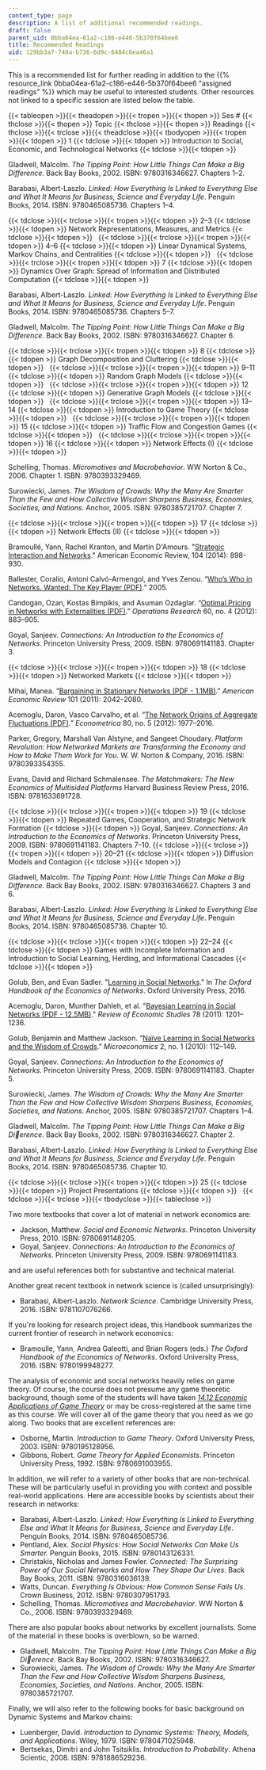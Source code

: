 ```yaml
---
content_type: page
description: A list of additional recommended readings.
draft: false
parent_uid: 0bba04ea-61a2-c186-e446-5b370f64bee6
title: Recommended Readings
uid: 129bb3a7-740a-b736-6d9c-6484c6ea46a1
---
```

This is a recommended list for further reading in addition to the {{% resource_link 0bba04ea-61a2-c186-e446-5b370f64bee6 "assigned readings" %}} which may be useful to interested students. Other resources not linked to a specific session are listed below the table.

{{< tableopen >}}{{< theadopen >}}{{< tropen >}}{{< thopen >}}
Ses #
{{< thclose >}}{{< thopen >}}
Topic
{{< thclose >}}{{< thopen >}}
Readings
{{< thclose >}}{{< trclose >}}{{< theadclose >}}{{< tbodyopen >}}{{< tropen >}}{{< tdopen >}}
1
{{< tdclose >}}{{< tdopen >}}
Introduction to Social, Economic, and Technological Networks
{{< tdclose >}}{{< tdopen >}}

Gladwell, Malcolm. _The Tipping Point: How Little Things Can Make a Big Difference_. Back Bay Books, 2002. ISBN: 9780316346627. Chapters 1–2.

Barabasi, Albert-Laszlo. _Linked: How Everything Is Linked to Everything Else and What It Means for Business, Science and Everyday Life_. Penguin Books, 2014. ISBN: 9780465085736. Chapters 1–4.

{{< tdclose >}}{{< trclose >}}{{< tropen >}}{{< tdopen >}}
2–3
{{< tdclose >}}{{< tdopen >}}
Network Representations, Measures, and Metrics
{{< tdclose >}}{{< tdopen >}}
 
{{< tdclose >}}{{< trclose >}}{{< tropen >}}{{< tdopen >}}
4–6
{{< tdclose >}}{{< tdopen >}}
Linear Dynamical Systems, Markov Chains, and Centralities
{{< tdclose >}}{{< tdopen >}}
 
{{< tdclose >}}{{< trclose >}}{{< tropen >}}{{< tdopen >}}
7
{{< tdclose >}}{{< tdopen >}}
Dynamics Over Graph: Spread of Information and Distributed Computation
{{< tdclose >}}{{< tdopen >}}

Barabasi, Albert-Laszlo. _Linked: How Everything Is Linked to Everything Else and What It Means for Business, Science and Everyday Life_. Penguin Books, 2014. ISBN: 9780465085736. Chapters 5–7.

Gladwell, Malcolm. _The Tipping Point: How Little Things Can Make a Big Difference_. Back Bay Books, 2002. ISBN: 9780316346627. Chapter 6.

{{< tdclose >}}{{< trclose >}}{{< tropen >}}{{< tdopen >}}
8
{{< tdclose >}}{{< tdopen >}}
Graph Decomposition and Cluttering
{{< tdclose >}}{{< tdopen >}}
 
{{< tdclose >}}{{< trclose >}}{{< tropen >}}{{< tdopen >}}
9–11
{{< tdclose >}}{{< tdopen >}}
Random Graph Models
{{< tdclose >}}{{< tdopen >}}
 
{{< tdclose >}}{{< trclose >}}{{< tropen >}}{{< tdopen >}}
12
{{< tdclose >}}{{< tdopen >}}
Generative Graph Models
{{< tdclose >}}{{< tdopen >}}
 
{{< tdclose >}}{{< trclose >}}{{< tropen >}}{{< tdopen >}}
13–14
{{< tdclose >}}{{< tdopen >}}
Introduction to Game Theory
{{< tdclose >}}{{< tdopen >}}
 
{{< tdclose >}}{{< trclose >}}{{< tropen >}}{{< tdopen >}}
15
{{< tdclose >}}{{< tdopen >}}
Traffic Flow and Congestion Games
{{< tdclose >}}{{< tdopen >}}
 
{{< tdclose >}}{{< trclose >}}{{< tropen >}}{{< tdopen >}}
16
{{< tdclose >}}{{< tdopen >}}
Network Effects (I)
{{< tdclose >}}{{< tdopen >}}

Schelling, Thomas. _Micromotives and Macrobehavior_. WW Norton & Co., 2006. Chapter 1. ISBN: 9780393329469.

Surowiecki, James. _The Wisdom of Crowds: Why the Many Are Smarter Than the Few and How Collective Wisdom Sharpens Business, Economies, Societies, and Nations_. Anchor, 2005. ISBN: 9780385721707. Chapter 7.

{{< tdclose >}}{{< trclose >}}{{< tropen >}}{{< tdopen >}}
17
{{< tdclose >}}{{< tdopen >}}
Network Effects (II)
{{< tdclose >}}{{< tdopen >}}

Bramoullé, Yann, Rachel Kranton, and Martin D'Amours. "[Strategic Interaction and Networks](https://www.aeaweb.org/articles?id=10.1257/aer.104.3.898)." American Economic Review, 104 (2014): 898-930.

Ballester, Coralio, Antoni Calvó-Armengol, and Yves Zenou. “[Who’s Who in Networks. Wanted: The Key Player (PDF)](https://onlinelibrary.wiley.com/doi/epdf/10.1111/j.1468-0262.2006.00709.x).” 2005.

Candogan, Ozan, Kostas Bimpikis, and Asuman Ozdaglar. “[Optimal Pricing in Networks with Externalities (PDF)](https://stanford.edu/~kostasb/publications/optimal_pricing.pdf).” _Operations Research_ 60, no. 4 (2012): 883–905.

Goyal, Sanjeev. _Connections: An Introduction to the Economics of Networks_. Princeton University Press, 2009. ISBN: 9780691141183. Chapter 3.

{{< tdclose >}}{{< trclose >}}{{< tropen >}}{{< tdopen >}}
18
{{< tdclose >}}{{< tdopen >}}
Networked Markets
{{< tdclose >}}{{< tdopen >}}

Mihai, Manea. “[Bargaining in Stationary Networks (PDF - 1.1MB)](https://economics.mit.edu/files/11184).” _American Economic Review_ 101 (2011): 2042–2080.

Acemoglu, Daron, Vasco Carvalho, et al. “[The Network Origins of Aggregate Fluctuations (PDF)](https://economics.mit.edu/files/8135).” _Econometrica_ 80, no. 5 (2012): 1977–2016. 

Parker, Gregory, Marshall Van Alstyne, and Sangeet Choudary. _Platform Revolution: How Networked Markets are Transforming the Economy and How to Make Them Work for You_. W. W. Norton & Company, 2016. ISBN: 9780393354355.

Evans, David and Richard Schmalensee. _The Matchmakers: The New Economics of Multisided Platforms_ Harvard Business Review Press, 2016. ISBN: 9781633691728.

{{< tdclose >}}{{< trclose >}}{{< tropen >}}{{< tdopen >}}
19
{{< tdclose >}}{{< tdopen >}}
Repeated Games, Cooperation, and Strategic Network Formation
{{< tdclose >}}{{< tdopen >}}
Goyal, Sanjeev. _Connections: An Introduction to the Economics of Networks_. Princeton University Press, 2009. ISBN: 9780691141183. Chapters 7–10.
{{< tdclose >}}{{< trclose >}}{{< tropen >}}{{< tdopen >}}
20–21
{{< tdclose >}}{{< tdopen >}}
Diffusion Models and Contagion
{{< tdclose >}}{{< tdopen >}}

Gladwell, Malcolm. _The Tipping Point: How Little Things Can Make a Big Difference_. Back Bay Books, 2002. ISBN: 9780316346627. Chapters 3 and 6.

Barabasi, Albert-Laszlo. _Linked: How Everything Is Linked to Everything Else and What It Means for Business, Science and Everyday Life_. Penguin Books, 2014. ISBN: 9780465085736. Chapter 10.

{{< tdclose >}}{{< trclose >}}{{< tropen >}}{{< tdopen >}}
22–24
{{< tdclose >}}{{< tdopen >}}
Games with Incomplete Information and Introduction to Social Learning, Herding, and Informational Cascades
{{< tdclose >}}{{< tdopen >}}

Golub, Ben, and Evan Sadler. "[Learning in Social Networks](http://www.oxfordhandbooks.com/view/10.1093/oxfordhb/9780199948277.001.0001/oxfordhb-9780199948277-e-12)." In _The Oxford Handbook of the Economics of Networks_. Oxford University Press, 2016.

Acemoglu, Daron, Munther Dahleh, et al. "[Bayesian Learning in Social Networks (PDF - 12.5MB)](https://economics.mit.edu/files/7717)." _Review of Economic Studies_ 78 (2011): 1201–1236.

Golub, Benjamin and Matthew Jackson. “[Naïve Learning in Social Networks and the Wisdom of Crowds](http://www.people.fas.harvard.edu/~bgolub/papers/naivelearning.pdf).” _Microeconomics_ 2, no. 1 (2010): 112–149.

Goyal, Sanjeev. _Connections: An Introduction to the Economics of Networks_. Princeton University Press, 2009. ISBN: 9780691141183. Chapter 5.

Surowiecki, James. _The Wisdom of Crowds: Why the Many Are Smarter Than the Few and How Collective Wisdom Sharpens Business, Economies, Societies, and Nations_. Anchor, 2005. ISBN: 9780385721707. Chapters 1–4.

Gladwell, Malcolm. _The Tipping Point: How Little Things Can Make a Big Dierence_. Back Bay Books, 2002. ISBN: 9780316346627. Chapter 2.

Barabasi, Albert-Laszlo. _Linked: How Everything Is Linked to Everything Else and What It Means for Business, Science and Everyday Life_. Penguin Books, 2014. ISBN: 9780465085736. Chapter 10.

{{< tdclose >}}{{< trclose >}}{{< tropen >}}{{< tdopen >}}
25
{{< tdclose >}}{{< tdopen >}}
Project Presentations
{{< tdclose >}}{{< tdopen >}}
 
{{< tdclose >}}{{< trclose >}}{{< tbodyclose >}}{{< tableclose >}}

Two more textbooks that cover a lot of material in network economics are:

- Jackson, Matthew. _Social and Economic Networks_. Princeton University Press, 2010. ISBN: 9780691148205.
- Goyal, Sanjeev. _Connections: An Introduction to the Economics of Networks_. Princeton University Press, 2009. ISBN: 9780691141183.

and are useful references both for substantive and technical material.

Another great recent textbook in network science is (called unsurprisingly):

- Barabasi, Albert-Laszlo. _Network Science_. Cambridge University Press, 2016. ISBN: 9781107076266.

If you're looking for research project ideas, this Handbook summarizes the current frontier of research in network economics:

- Bramoulle, Yann, Andrea Galeotti, and Brian Rogers (eds.) _The Oxford Handbook of the Economics of Networks_. Oxford University Press, 2016. ISBN: 9780199948277.

The analysis of economic and social networks heavily relies on game theory. Of course, the course does not presume any game theoretic background, though some of the students will have taken [_14.12 Economic Applications of Game Theory_](/courses/14-12-economic-applications-of-game-theory-fall-2012) or may be cross-registered at the same time as this course. We will cover all of the game theory that you need as we go along. Two books that are excellent references are:

- Osborne, Martin. _Introduction to Game Theory_. Oxford University Press, 2003. ISBN: 9780195128956.
- Gibbons, Robert. _Game Theory for Applied Economists_. Princeton University Press, 1992. ISBN: 9780691003955.

In addition, we will refer to a variety of other books that are non-technical. These will be particularly useful in providing you with context and possible real-world applications. Here are accessible books by scientists about their research in networks:

- Barabasi, Albert-Laszlo. _Linked: How Everything Is Linked to Everything Else and What It Means for Business, Science and Everyday Life_. Penguin Books, 2014. ISBN: 9780465085736.
- Pentland, Alex. _Social Physics: How Social Networks Can Make Us Smarter._ Penguin Books, 2015. ISBN: 9780143126331.
- Christakis, Nicholas and James Fowler. _Connected: The Surprising Power of Our Social Networks and How They Shape Our Lives_. Back Bay Books, 2011. ISBN: 9780316036139.
- Watts, Duncan. _Everything Is Obvious: How Common Sense Fails Us_. Crown Business, 2012. ISBN: 9780307951793.
- Schelling, Thomas. _Micromotives and Macrobehavior_. WW Norton & Co., 2006. ISBN: 9780393329469.

There are also popular books about networks by excellent journalists. Some of the material in these books is overblown, so be warned.

- Gladwell, Malcolm. _The Tipping Point: How Little Things Can Make a Big Dierence_. Back Bay Books, 2002. ISBN: 9780316346627.
- Surowiecki, James. _The Wisdom of Crowds: Why the Many Are Smarter Than the Few and How Collective Wisdom Sharpens Business, Economies, Societies, and Nations_. Anchor, 2005. ISBN: 9780385721707.

Finally, we will also refer to the following books for basic background on Dynamic Systems and Markov chains:

- Luenberger, David. _Introduction to Dynamic Systems: Theory, Models, and Applications_. Wiley, 1979. ISBN: 9780471025948.
- Bertsekas, Dimitri and John Tsitsiklis. _Introduction to Probability_. Athena Scientic, 2008. ISBN: 9781886529236.